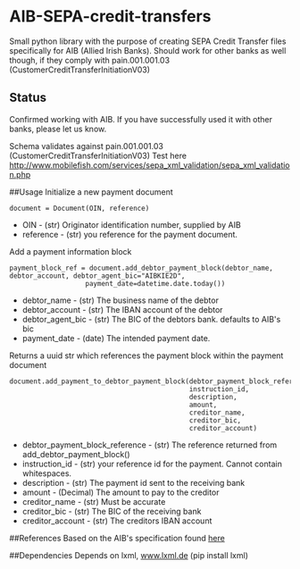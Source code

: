 # AIB-SEPA-credit-transfers
Small python library with the purpose of creating SEPA Credit Transfer files specifically for AIB (Allied Irish Banks).
Should work for other banks as well though, if they comply with pain.001.001.03 (CustomerCreditTransferInitiationV03)

## Status
Confirmed working with AIB.
If you have successfully used it with other banks, please let us know.

Schema validates against pain.001.001.03 (CustomerCreditTransferInitiationV03)
Test here http://www.mobilefish.com/services/sepa_xml_validation/sepa_xml_validation.php

##Usage
Initialize a new payment document

```
document = Document(OIN, reference)
```

* OIN - (str) Originator identification number, supplied by AIB
* reference - (str) you reference for the payment document.

Add a payment information block

```
payment_block_ref = document.add_debtor_payment_block(debtor_name, debtor_account, debtor_agent_bic="AIBKIE2D",
                   payment_date=datetime.date.today())
```

* debtor_name - (str) The business name of the debtor
* debtor_account - (str) The IBAN account of the debtor
* debtor_agent_bic - (str) The BIC of the debtors bank. defaults to AIB's bic
* payment_date - (date) The intended payment date. 

Returns a uuid str which references the payment block within the payment document

```
document.add_payment_to_debtor_payment_block(debtor_payment_block_reference,
                                             instruction_id,
                                             description,
                                             amount,
                                             creditor_name,
                                             creditor_bic,
                                             creditor_account)
```

* debtor_payment_block_reference - (str) The reference returned from add_debtor_payment_block()
* instruction_id - (str) your reference id for the payment. Cannot contain whitespaces.
* description - (str) The payment id sent to the receiving bank
* amount - (Decimal) The amount to pay to the creditor
* creditor_name - (str) Must be accurate
* creditor_bic - (str) The BIC of the receiving bank
* creditor_account - (str) The creditors IBAN account

##References
Based on the AIB's specification found [here](http://business.aib.ie/content/dam/aib/business/docs/products/payments/AIB%20SEPA%20Credit%20Transfers%20XML%20File%20Specification.pdf)

##Dependencies
Depends on lxml, www.lxml.de (pip install lxml)
